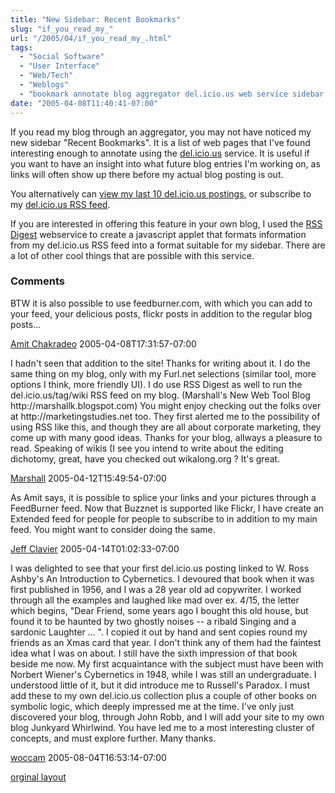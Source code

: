 ```yaml
---
title: "New Sidebar: Recent Bookmarks"
slug: "if_you_read_my_"
url: "/2005/04/if_you_read_my_.html"
tags:
  - "Social Software"
  - "User Interface"
  - "Web/Tech"
  - "Weblogs"
  - "bookmark annotate blog aggregator del.icio.us web service sidebar javascript rss digest feed"
date: "2005-04-08T11:40:41-07:00"
---
```

<p>If you read my blog through an aggregator, you may not have noticed my new sidebar &quot;Recent Bookmarks&quot;. It is a list of web pages that I've found interesting enough to annotate using the <a href="http://del.icio.us/">del.icio.us</a> service. It is useful if you want to have an insight into what future blog entries I'm working on, as links will often show up there before my actual blog posting is out.</p>
<p>You alternatively can <a href="http://del.icio.us/ChristopherA?setcount=10">view my last 10 del.icio.us postings</a>, or subscribe to my <a href="http://del.icio.us/rss/ChristopherA">del.icio.us RSS feed</a>.</p>
<p>If you are interested in offering this feature in your own blog, I used the <a href="http://www.bigbold.com/rssdigest/">RSS Digest</a> webservice to create a javascript applet that formats information from my del.icio.us RSS feed into a format suitable for my sidebar. There are a lot of other cool things that are possible with this service.</p>
<footer><h3>Comments</h3>
<div class="u-comment h-cite">
<p class="p-content p-name">BTW it is also possible to use feedburner.com, with which you can add to your feed, your delicious posts, flickr posts in addition to the regular blog posts...
</p>
<a class="u-author h-card" href="http://amit.chakradeo.net/">Amit Chakradeo</a>
<time class="dt-published" datetime="2005-04-08T17:31:57-07:00">2005-04-08T17:31:57-07:00</time>
</div>
<div class="u-comment h-cite">
<p class="p-content p-name">I hadn't seen that addition to the site!  Thanks for writing about it.  I do the same thing on my blog, only with my Furl.net selections (similar tool, more options I think, more friendly UI).  I do use RSS Digest as well to run the del.icio.us/tag/wiki RSS feed on my blog. (Marshall's New Web Tool Blog http://marshallk.blogspot.com)
You might enjoy checking out the folks over at http://marketingstudies.net too.  They first alerted me to the possibility of using RSS like this, and though they are all about corporate marketing, they come up with many good ideas.
Thanks for your blog, allways a pleasure to read.
Speaking of wikis (I see you intend to write about the editing dichotomy, great, have you checked out wikalong.org ?  It's great.
</p>
<a class="u-author h-card" href="http://marshallk.blogspot.com">Marshall</a>
<time class="dt-published" datetime="2005-04-12T15:49:54-07:00">2005-04-12T15:49:54-07:00</time>
</div>
<div class="u-comment h-cite">
<p class="p-content p-name">As Amit says, it is possible to splice your links and your pictures through a FeedBurner feed. Now that Buzznet is supported like Flickr, I have create an Extended feed for people for people to subscribe to in addition to my main feed. You might want to consider doing the same.
</p>
<a class="u-author h-card" href="http://softtechvc.blogs.com/">Jeff Clavier</a>
<time class="dt-published" datetime="2005-04-14T01:02:33-07:00">2005-04-14T01:02:33-07:00</time>
</div>
<div class="u-comment h-cite">
<p class="p-content p-name">I was delighted to see that your first del.icio.us posting linked to W. Ross Ashby's An Introduction to Cybernetics. I devoured that book when it was first published in 1956, and I was a 28 year old ad copywriter. I worked through all the examples and laughed like mad over ex. 4/15, the letter which begins, "Dear Friend, some years ago I bought this old house, but found it to be haunted by two ghostly noises -- a ribald Singing and a sardonic Laughter ... ". I copied it out by hand and sent copies round my friends as an Xmas card that year. I don't think any of them had the faintest idea what I was on about. I still have the sixth impression of that book beside me now.
My first acquaintance with the subject must have been with Norbert Wiener's Cybernetics in 1948, while I was still an undergraduate. I understood little of it, but it did introduce me to Russell's Paradox.
I must add these to my own del.icio.us collection plus a couple of other books on symbolic logic, which deeply impressed me at the time. I've only just discovered your blog, through John Robb, and I will add your site to my own blog Junkyard Whirlwind. You have led me to a most interesting cluster of concepts, and must explore further. Many thanks.
</p>
<a class="u-author h-card" href="http://www.woccam.com/">woccam</a>
<time class="dt-published" datetime="2005-08-04T16:53:14-07:00">2005-08-04T16:53:14-07:00</time>
</div>
</footer>
<p class="previous"><a href="/previous/2005/04/if_you_read_my_.html" rel="syndication">orginal layout</a></p>
